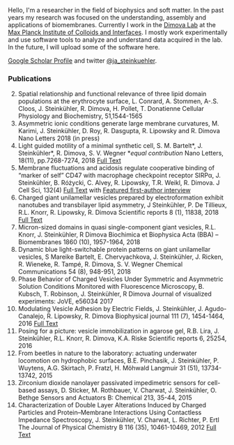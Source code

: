 Hello, I'm a researcher in the field of biophysics and soft matter. In the past years my research was focused on the understanding, assembly and applications of biomembranes. Currently I work in the [Dimova Lab](http://www.dimova.de) at the [Max Planck Institute of Colloids and Interfaces](http://www.mpikg.mpg.de/th). I mostly work experimentally and use software tools to analyze and understand data acquired in the lab. In the future, I will upload some of the software here.

[Google Scholar Profile](https://scholar.google.de/citations?user=2Dzpoo0AAAAJ) and twitter [@ja_steinkuehler](https://twitter.com/ja_steinkuehler).

### Publications
2.	Spatial relationship and functional relevance of three lipid domain populations at the erythrocyte surface, L. Conrard, A. Stommen, A-.S. Cloos, J. Steinkühler, R. Dimova, H. Pollet, T. Donatienne
Cellular Physiology and Biochemistry, 51,1544-1565
3.	Asymmetric ionic conditions generate large membrane curvatures, M. Karimi, J. Steinkühler, D. Roy, R. Dasgupta, R. Lipowsky and R. Dimova
Nano Letters 2018 (in press) 
4.	Light guided motility of a minimal synthetic cell, S. M. Bartelt\*, J. Steinkühler\*, R. Dimova, S. V. Wegner \*_equal contribution_ 
Nano Letters, 18(11), pp.7268-7274, 2018	   [Full Text](https://jansteinkuehler.github.io/acs.nanolett.8b03469.pdf)
5.	Membrane fluctuations and acidosis regulate cooperative binding of “marker of self” CD47 with macrophage checkpoint receptor SIRPα, J. Steinkühler, B. Różycki, C. Alvey, R. Lipowsky, T.R. Weikl, R. Dimova.
J Cell Sci, 132(4) [Full Text](https://jansteinkuehler.github.io/jcs216770.full.pdf) with [Featured first-author interview]( http://jcs.biologists.org/content/132/4/jcs222141)
6.	Charged giant unilamellar vesicles prepared by electroformation exhibit nanotubes and transbilayer lipid asymmetry, J Steinkühler, P. De Tillieux, R.L. Knorr, R. Lipowsky, R. Dimova 
Scientific reports 8 (1), 11838, 2018 [Full Text](https://www.nature.com/articles/s41598-018-30286-z)
7.	Micron-sized domains in quasi single-component giant vesicles, R.L. Knorr, J. Steinkühler, R Dimova 
Biochimica et Biophysica Acta (BBA) – Biomembranes 1860 (10), 1957-1964, 2018 
8.	Dynamic blue light-switchable protein patterns on giant unilamellar vesicles, S Mareike Bartelt, E. Chervyachkova, J. Steinkühler, J. Ricken, R. Wieneke, R. Tampé, R. Dimova, S. V. Wegner
Chemical Communications 54 (8), 948-951, 2018
9.	Phase Behavior of Charged Vesicles Under Symmetric and Asymmetric Solution Conditions Monitored with Fluorescence Microscopy, B. Kubsch, T. Robinson, J. Steinkühler, R Dimova
Journal of visualized experiments: JoVE, e56034 2017
10.	Modulating Vesicle Adhesion by Electric Fields, J. Steinkühler, J. Agudo-Canalejo, R. Lipowsky, R. Dimova
Biophysical journal 111 (7), 1454-1464, 2016 [Full Text](https://linkinghub.elsevier.com/retrieve/pii/S0006-3495(16)30751-2)
11.	Posing for a picture: vesicle immobilization in agarose gel, R.B. Lira, J. Steinkühler, R.L. Knorr, R. Dimova, K.A. Riske
Scientific reports 6, 25254, 2016
12.	From beetles in nature to the laboratory: actuating underwater locomotion on hydrophobic surfaces, B.E. Pinchasik, J. Steinkühler, P. Wuytens, A.G. Skirtach, P. Fratzl, H. Möhwald
Langmuir 31 (51), 13734-13742, 2015
13.	Zirconium dioxide nanolayer passivated impedimetric sensors for cell-based assays, D. Sticker, M. Rothbauer, V. Charwat, J. Steinkühler, O. Bethge
Sensors and Actuators B: Chemical 213, 35-44, 2015
14.	Characterization of Double Layer Alterations Induced by Charged Particles and Protein–Membrane Interactions Using Contactless Impedance Spectroscopy, J. Steinkühler, V. Charwat, L. Richter, P. Ertl
The Journal of Physical Chemistry B 116 (35), 10461-10469, 2012 [Full Text](https://jansteinkuehler.github.io/jp3008392.pdf)
